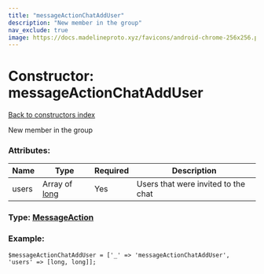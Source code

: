 ```yaml
---
title: "messageActionChatAddUser"
description: "New member in the group"
nav_exclude: true
image: https://docs.madelineproto.xyz/favicons/android-chrome-256x256.png
---
```

# Constructor: messageActionChatAddUser  
[Back to constructors index](/API_docs/constructors/index.html)



New member in the group

### Attributes:

| Name     |    Type       | Required | Description |
|----------|---------------|----------|-------------|
|users|Array of [long](/API_docs/types/long.html) | Yes|Users that were invited to the chat|



### Type: [MessageAction](/API_docs/types/MessageAction.html)


### Example:

```
$messageActionChatAddUser = ['_' => 'messageActionChatAddUser', 'users' => [long, long]];
```  
